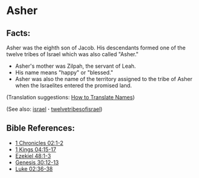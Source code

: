 # Asher #

## Facts: ##

Asher was the eighth son of Jacob. His descendants formed one of the twelve tribes of Israel which was also called "Asher." 

 * Asher's mother was Zilpah, the servant of Leah.
 * His name means "happy" or "blessed."
 * Asher was also the name of the territory assigned to the tribe of Asher when the Israelites entered the promised land.

(Translation suggestions: [How to Translate Names](https://git.door43.org/Door43/en-ta-translate-vol1/src/master/content/translate_names.md))

(See also: [israel](../kt/israel.md) **·** [twelvetribesofisrael](../other/twelvetribesofisrael.md))

## Bible References: ##

* [1 Chronicles 02:1-2](https://door43.org/en/bible/notes/1ch/02/01)
* [1 Kings 04:15-17](https://door43.org/en/bible/notes/1ki/04/15)
* [Ezekiel 48:1-3](https://door43.org/en/bible/notes/ezk/48/01)
* [Genesis 30:12-13](https://door43.org/en/bible/notes/gen/30/12)
* [Luke 02:36-38](https://door43.org/en/bible/notes/luk/02/36)

